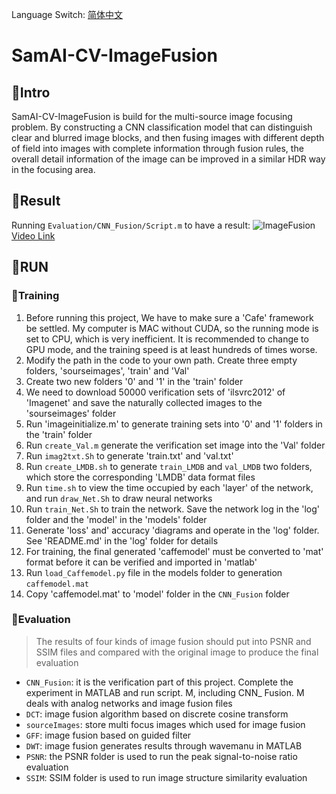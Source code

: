 Language Switch: [简体中文](./README.zh-CN)
# SamAI-CV-ImageFusion
## 🍧Intro
SamAI-CV-ImageFusion is build for the multi-source image focusing problem. By constructing a CNN classification model that can distinguish clear and blurred image blocks, and then fusing images with different depth of field into images with complete information through fusion rules, the overall detail information of the image can be improved in a similar HDR way in the focusing area.
## 🍧Result
Running `Evaluation/CNN_Fusion/Script.m` to have a result:
![ImageFusion](https://cdn.nlark.com/yuque/0/2021/gif/437349/1630327292873-edcae938-1ed2-44ff-957a-13b7abdeff27.gif)
[Video Link](https://cloud.video.taobao.com/play/u/437349/p/1/d/hd/e/6/t/1/324831602650.mp4?auth_key=YXBwX2tleT04MDAwMDAwMTImYXV0aF9pbmZvPXsidGltZXN0YW1wRW5jcnlwdGVkIjoiYjhjOTllMDBlNjQwOTEyNWJhNmQxYjY1MzU0N2ExODgifSZkdXJhdGlvbj0mdGltZXN0YW1wPTE2MzAzNDI4Mjg=)
## 🍧RUN
### 🔖Training
1. Before running this project, We have to make sure a 'Cafe' framework be settled. My computer is MAC without CUDA, so the running mode is set to CPU, which is very inefficient. It is recommended to change to GPU mode, and the training speed is at least hundreds of times worse.
2. Modify the path in the code to your own path. Create three empty folders, 'sourseimages', 'train' and 'Val'
3. Create two new folders '0' and '1' in the 'train' folder
4. We need to download 50000 verification sets of 'ilsvrc2012' of 'Imagenet' and save the naturally collected images to the 'sourseimages' folder
5. Run 'imageinitialize.m' to generate training sets into '0' and '1' folders in the 'train' folder
6. Run `create_Val.m` generate the verification set image into the 'Val' folder
7. Run `imag2txt.Sh` to generate 'train.txt' and 'val.txt'
8. Run `create_LMDB.sh` to generate `train_LMDB` and `val_LMDB` two folders, which store the corresponding 'LMDB' data format files
9. Run `time.sh` to view the time occupied by each 'layer' of the network, and run `draw_Net.Sh` to draw neural networks
10. Run `train_Net.Sh` to train the network. Save the network log in the 'log' folder and the 'model' in the 'models' folder
11. Generate 'loss' and' accuracy 'diagrams and operate in the 'log' folder. See 'README.md' in the 'log' folder for details
12. For training, the final generated 'caffemodel' must be converted to 'mat' format before it can be verified and imported in 'matlab'
13. Run `load_Caffemodel.py` file in the models folder to generation `caffemodel.mat`
14. Copy 'caffemodel.mat' to 'model' folder in the `CNN_Fusion` folder
### 🔖Evaluation
> The results of four kinds of image fusion should put into PSNR and SSIM files and compared with the original image to produce the final evaluation
* `CNN_Fusion`: it is the verification part of this project. Complete the experiment in MATLAB and run script. M, including CNN_ Fusion. M deals with analog networks and image fusion files
* `DCT`: image fusion algorithm based on discrete cosine transform
* `sourceImages`: store multi focus images which used for image fusion
* `GFF`: image fusion based on guided filter
* `DWT`: image fusion generates results through wavemanu in MATLAB
* `PSNR`: the PSNR folder is used to run the peak signal-to-noise ratio evaluation
* `SSIM`: SSIM folder is used to run image structure similarity evaluation